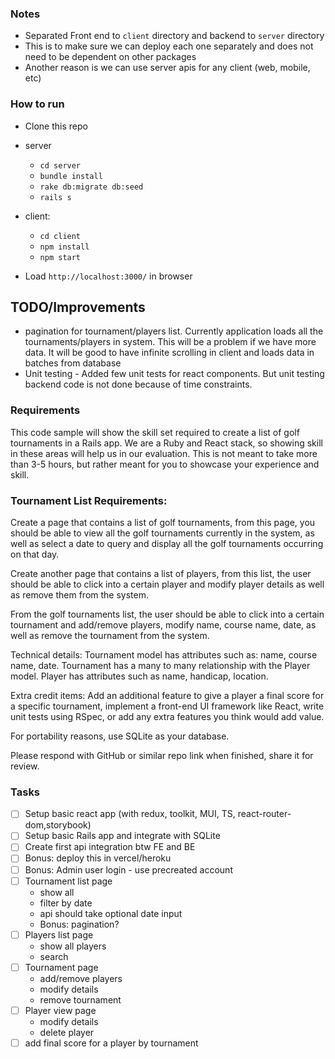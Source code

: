 ### Notes

- Separated Front end to `client` directory and backend to `server` directory
- This is to make sure we can deploy each one separately and does not need to be dependent on other packages
- Another reason is we can use server apis for any client (web, mobile, etc)

### How to run

- Clone this repo
- server

  - `cd server`
  - `bundle install`
  - `rake db:migrate db:seed`
  - `rails s`

- client:

  - `cd client`
  - `npm install`
  - `npm start`

- Load `http://localhost:3000/` in browser

## TODO/Improvements

- pagination for tournament/players list. Currently application loads all the tournaments/players in system. This will be a problem if we have more data. It will be good to have infinite scrolling in client and loads data in batches from database
- Unit testing - Added few unit tests for react components. But unit testing backend code is not done because of time constraints.

### Requirements

This code sample will show the skill set required to create a list of golf tournaments in a Rails app. We are a Ruby and React stack, so showing skill in these areas will help us in our evaluation. This is not meant to take more than 3-5 hours, but rather meant for you to showcase your experience and skill.

### Tournament List Requirements:

Create a page that contains a list of golf tournaments, from this page, you should be able to view all the golf tournaments currently in the system, as well as select a date to query and display all the golf tournaments occurring on that day.

Create another page that contains a list of players, from this list, the user should be able to click into a certain player and modify player details as well as remove them from the system.

From the golf tournaments list, the user should be able to click into a certain tournament and add/remove players, modify name, course name, date, as well as remove the tournament from the system.

Technical details:
Tournament model has attributes such as: name, course name, date.
Tournament has a many to many relationship with the Player model.
Player has attributes such as name, handicap, location.

Extra credit items: Add an additional feature to give a player a final score for a specific tournament, implement a front-end UI framework like React, write unit tests using RSpec, or add any extra features you think would add value.

For portability reasons, use SQLite as your database.

Please respond with GitHub or similar repo link when finished, share it for review.

### Tasks

- [ ] Setup basic react app (with redux, toolkit, MUI, TS, react-router-dom,storybook)
- [ ] Setup basic Rails app and integrate with SQLite
- [ ] Create first api integration btw FE and BE
- [ ] Bonus: deploy this in vercel/heroku
- [ ] Bonus: Admin user login - use precreated account
- [ ] Tournament list page
  - show all
  - filter by date
  - api should take optional date input
  - Bonus: pagination?
- [ ] Players list page
  - show all players
  - search
- [ ] Tournament page
  - add/remove players
  - modify details
  - remove tournament
- [ ] Player view page
  - modify details
  - delete player
- [ ] add final score for a player by tournament
